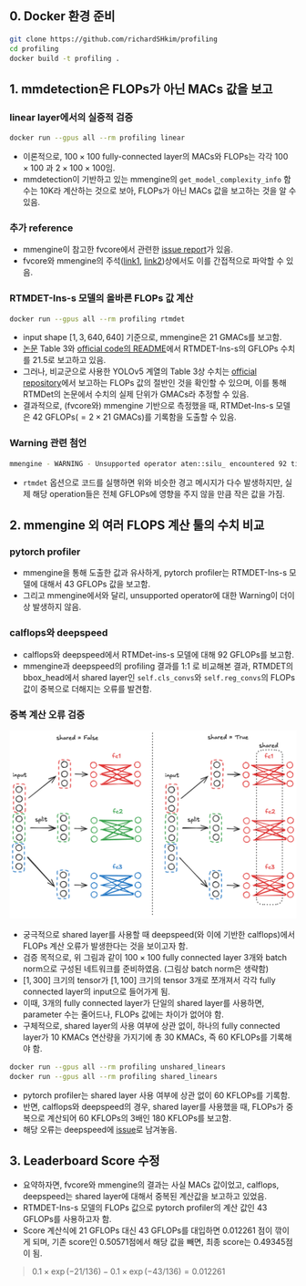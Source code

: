 ## 0. Docker 환경 준비
```bash
git clone https://github.com/richardSHkim/profiling
cd profiling
docker build -t profiling .
```

## 1. mmdetection은 FLOPs가 아닌 MACs 값을 보고
### linear layer에서의 실증적 검증
```bash
docker run --gpus all --rm profiling linear
```
- 이론적으로, $100 \times 100$ fully-connected layer의 MACs와 FLOPs는 각각 $100 \times 100$ 과 $2 \times 100 \times 100$임.
- mmdetection이 기반하고 있는 mmengine의 `get_model_complexity_info` 함수는 10K라 계산하는 것으로 보아, FLOPs가 아닌 MACs 값을 보고하는 것을 알 수 있음.

### 추가 reference
- mmengine이 참고한 fvcore에서 관련한 [issue report](https://github.com/facebookresearch/fvcore/issues/69)가 있음.
- fvcore와 mmengine의 주석([link1](https://github.com/facebookresearch/fvcore/blob/a491d5b9a06746f387aca2f1f9c7c7f28e20bef9/fvcore/nn/flop_count.py#L57), [link2](https://github.com/open-mmlab/mmengine/blob/390ba2fbb272816adfd2883642326d0fd0ca6049/mmengine/analysis/jit_handles.py#L209-L211))상에서도 이를 간접적으로 파악할 수 있음.

### RTMDET-Ins-s 모델의 올바른 FLOPs 값 계산

```bash
docker run --gpus all --rm profiling rtmdet
```
- input shape $[1, 3, 640, 640]$ 기준으로, mmengine은 21 GMACs를 보고함.
- [논문](https://arxiv.org/pdf/2212.07784) Table 3와 [official code의 README](https://github.com/open-mmlab/mmdetection/tree/main/configs/rtmdet#instance-segmentation)에서 RTMDET-Ins-s의 GFLOPs 수치를 21.5로 보고하고 있음.
- 그러나, 비교군으로 사용한 YOLOv5 계열의 Table 3상 수치는 [official repository](https://github.com/ultralytics/yolov5?tab=readme-ov-file#%EF%B8%8F-segmentation)에서 보고하는 FLOPs 값의 절반인 것을 확인할 수 있으며, 이를 통해 RTMDet의 논문에서 수치의 실제 단위가 GMACs라 추정할 수 있음.
- 결과적으로, (fvcore와) mmengine 기반으로 측정했을 때, RTMDet-Ins-s 모델은 42 GFLOPs($= 2 \times 21$ GMACs)를 기록함을 도출할 수 있음.

### Warning 관련 첨언
```bash
mmengine - WARNING - Unsupported operator aten::silu_ encountered 92 time(s)
```
- `rtmdet` 옵션으로 코드를 실행하면 위와 비슷한 경고 메시지가 다수 발생하지만, 실제 해당 operation들은 전체 GFLOPs에 영향을 주지 않을 만큼 작은 값을 가짐.


## 2. mmengine 외 여러 FLOPS 계산 툴의 수치 비교

### pytorch profiler
- mmengine을 통해 도출한 값과 유사하게, pytorch profiler는 RTMDET-Ins-s 모델에 대해서 43 GFLOPs 값을 보고함.
- 그리고 mmengine에서와 달리, unsupported operator에 대한 Warning이 더이상 발생하지 않음.

### calflops와 deepspeed
- calflops와 deepspeed에서 RTMDet-ins-s 모델에 대해 92 GFLOPs를 보고함.
- mmengine과 deepspeed의 profiling 결과를 1:1 로 비교해본 결과, RTMDET의 bbox_head에서 shared layer인 `self.cls_convs`와 `self.reg_convs`의 FLOPs 값이 중복으로 더해지는 오류를 발견함.

### 중복 계산 오류 검증
![shared linears architecture](asset/shared_linears.png)
- 궁극적으로 shared layer를 사용할 때 deepspeed(와 이에 기반한 calflops)에서 FLOPs 계산 오류가 발생한다는 것을 보이고자 함.
- 검증 목적으로, 위 그림과 같이 $100 \times 100$ fully connected layer 3개와 batch norm으로 구성된 네트워크를 준비하였음. (그림상 batch norm은 생략함)
- $[1, 300]$ 크기의 tensor가 $[1, 100]$ 크기의 tensor 3개로 쪼개져서 각각 fully connected layer의 input으로 들어가게 됨.
- 이때, 3개의 fully connected layer가 단일의 shared layer를 사용하면, parameter 수는 줄어드나, FLOPs 값에는 차이가 없어야 함.
- 구체적으로, shared layer의 사용 여부에 상관 없이, 하나의 fully connected layer가 10 KMACs 연산량을 가지기에 총 30 KMACs, 즉 60 KFLOPs를 기록해야 함.

```bash
docker run --gpus all --rm profiling unshared_linears
docker run --gpus all --rm profiling shared_linears
```
- pytorch profiler는 shared layer 사용 여부에 상관 없이 60 KFLOPs를 기록함.
- 반면, calflops와 deepspeed의 경우, shared layer를 사용했을 때, FLOPs가 중복으로 계산되어 60 KFLOPs의 3배인 180 KFLOPs를 보고함.
- 해당 오류는 deepspeed에 [issue](https://github.com/deepspeedai/DeepSpeed/issues/7256)로 남겨놓음.


## 3. Leaderboard Score 수정
- 요약하자면, fvcore와 mmengine의 결과는 사실 MACs 값이었고, calflops, deepspeed는 shared layer에 대해서 중복된 계산값을 보고하고 있었음.
- RTMDET-Ins-s 모델의 FLOPs 값으로 pytorch profiler의 계산 값인 43 GFLOPs를 사용하고자 함.
- Score 계산식에 21 GFLOPs 대신 43 GFLOPs를 대입하면 0.012261 점이 깎이게 되며, 기존 score인 0.50571점에서 해당 값을 빼면, 최종 score는 0.49345점이 됨.
>  $0.1 \times \exp(-21 / 136) - 0.1 \times \exp(-43 / 136) = 0.012261$
